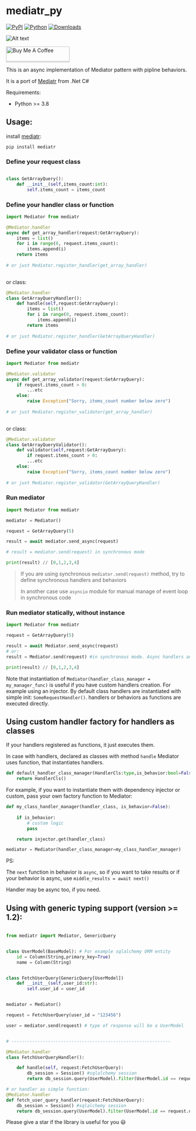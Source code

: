 # mediatr_py

[![PyPI](https://img.shields.io/pypi/v/mediatr-ez)](https://pypi.org/project/mediatr-ez)
[![Python](https://img.shields.io/pypi/pyversions/mediatr-ez)](https://pypi.org/project/mediatr-ez) 
[![Downloads](https://img.shields.io/pypi/dm/mediatr-ez)](https://pypi.org/project/mediatr-ez) 

<img src="https://ca.slack-edge.com/TEDLBFWD9-U01QFV0159R-2593823811d3-512" alt="Alt text" title="Optional title">

<a href="https://www.buymeacoffee.com/khoavadevs" target="_blank"><img src="https://www.buymeacoffee.com/assets/img/custom_images/orange_img.png" alt="Buy Me A Coffee" style="height: 41px !important;width: 174px !important;box-shadow: 0px 3px 2px 0px rgba(190, 190, 190, 0.5) !important;-webkit-box-shadow: 0px 3px 2px 0px rgba(190, 190, 190, 0.5) !important;" ></a>

This is an async implementation of Mediator pattern with pipline behaviors.

It is a port of [Mediatr](https://github.com/jbogard/MediatR) from .Net C#

Requirements:
* Python >= 3.8

## Usage:

install [mediatr](https://pypi.org/project/mediatr-ez/):

`pip install mediatr`

### Define your request class

```py

class GetArrayQuery():
    def __init__(self,items_count:int):
        self.items_count = items_count

```

### Define your handler class or function

```py
import Mediator from mediatr

@Mediator.handler
async def get_array_handler(request:GetArrayQuery):
    items = list()
    for i in range(0, request.items_count):
        items.append(i)
    return items
    
# or just Mediator.register_handler(get_array_handler)
    
```

or class:

```py
@Mediator.handler
class GetArrayQueryHandler():
    def handle(self,request:GetArrayQuery):
        items = list()
        for i in range(0, request.items_count):
            items.append(i)
        return items
        
# or just Mediator.register_handler(GetArrayQueryHandler)
```

### Define your validator class or function

```py
import Mediator from mediatr

@Mediator.validator
async def get_array_validator(request:GetArrayQuery):
    if request.items_count > 0:
        ...etc
    else: 
        raise Exception("Sorry, items_count number below zero")
    
# or just Mediator.register_validator(get_array_handler)
    
```

or class:

```py
@Mediator.validator
class GetArrayQueryValidator():
    def validator(self,request:GetArrayQuery):
        if request.items_count > 0:
        ...etc
    else: 
        raise Exception("Sorry, items_count number below zero")
        
# or just Mediator.register_validator(GetArrayQueryHandler)
```

### Run mediator

```py
import Mediator from mediatr

mediator = Mediator()

request = GetArrayQuery(5)

result = await mediator.send_async(request)

# result = mediator.send(request) in synchronous mode

print(result) // [0,1,2,3,4]

```

> If you are using synchronous `mediator.send(request)` method, try to define synchronous handlers and behaviors
>
> In another case use `asyncio` module for manual manage of event loop in synchronous code


### Run mediator statically, without instance

```py
import Mediator from mediatr

request = GetArrayQuery(5)

result = await Mediator.send_async(request)
# or:
result = Mediator.send(request) #in synchronous mode. Async handlers and behaviors will not blocking!

print(result) // [0,1,2,3,4]

```

Note that instantiation of `Mediator(handler_class_manager = my_manager_func)` is useful if you have custom handlers creation. For example using an injector.
By default class handlers are instantiated with simple init:  `SomeRequestHandler()`. handlers or behaviors as functions are executed directly. 


## Using custom handler factory for handlers as classes

If your handlers registered as functions, it just executes them.

In case with handlers, declared as classes with method `handle` Mediator uses function, that instantiates handlers.

```py
def default_handler_class_manager(HandlerCls:type,is_behavior:bool=False):
    return HandlerCls()

```


For example, if you want to instantiate them with dependency injector or custom, pass your own factory function to Mediator:

```py
def my_class_handler_manager(handler_class, is_behavior=False):
    
    if is_behavior:
        # custom logic
        pass

    return injector.get(handler_class)

mediator = Mediator(handler_class_manager=my_class_handler_manager)

```
PS:


The `next` function in behavior is `async`, so if you want to take results or if your behavior is async, use `middle_results = await next()`


Handler may be async too, if you need.

## Using with generic typing support (version >= 1.2):

```py

from mediatr import Mediator, GenericQuery


class UserModel(BaseModel): # For example sqlalchemy ORM entity
    id = Column(String,primary_key=True)
    name = Column(String)


class FetchUserQuery(GenericQuery[UserModel])
    def __init__(self,user_id:str):
        self.user_id = user_id


mediator = Mediator()

request = FetchUserQuery(user_id = "123456")

user = mediator.send(request) # type of response will be a UserModel


# -------------------------------------------------------------

@Mediator.handler
class FetchUserQueryHandler():

    def handle(self, request:FetchUserQuery):
        db_session = Session() #sqlalchemy session
        return db_session.query(UserModel).filter(UserModel.id == request.user_id).one()

# or handler as simple function:
@Mediator.handler
def fetch_user_query_handler(request:FetchUserQuery):
    db_session = Session() #sqlalchemy session
    return db_session.query(UserModel).filter(UserModel.id == request.user_id).one()


```

Please give a star if the library is useful for you :smiley:
